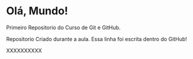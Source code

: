 # Olá, Mundo!
 Primeiro Repositorio do Curso de Git e GitHub.

 Repositorio Criado durante a aula.
 Essa linha foi escrita dentro do GitHub!

 XXXXXXXXXX
